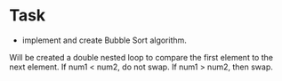 # Task
- implement and create Bubble Sort algorithm.

Will be created a double nested loop to compare the first element to the next element. If num1 < num2, do not swap. If num1 > num2, then swap.

